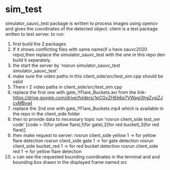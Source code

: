 # sim_test
simulator_sauvc_test package is written to process images using opencv and gives the coordinates of the detected object.
client is a test package written to test server.
to run:
1. first build the 2 packages
2. If it shows conflicting files with same name(if u have sauvc2020 repo),then replace the simulator_sauvc_test with the one in    this repo den build it separately. 
3. the start the server by 'rosrun simulator_sauvc_test simulator_sauvc_test'
4. make sure the video paths in this client_side/src/test_sim.cpp should be valid
5. There r 2 video paths in client_side/src/test_sim.cpp 
6. replace the first one with gate_YFlare_Buckets.avi from the link-      https://drive.google.com/drive/folders/1pCGvZHEk6q7VWagi3hgZysiZJcvMBvwI
7. replace the 2nd one with gate_YFlare_Buckets.mp4 which is available in the repo in the client_side folder
8. then to provide data to necessary topic run 'rosrun client_side test_ser code' [code = 0(for yellow flare),1(for gate),2(for red bucket),3(for red flare)]
9. then make request to server:
	rosrun client_side yellow 1	-> for yellow flare detection
	rosrun client_side gate 1	-> for gate detection
	rosrun client_side bucket_red 1	-> for red bucket detection
	rosrun client_side red 1	-> for yellow flare detection
10. u can see the requested bounding coordinates in the terminal and and bounding box drawn in the displayed frame named src
